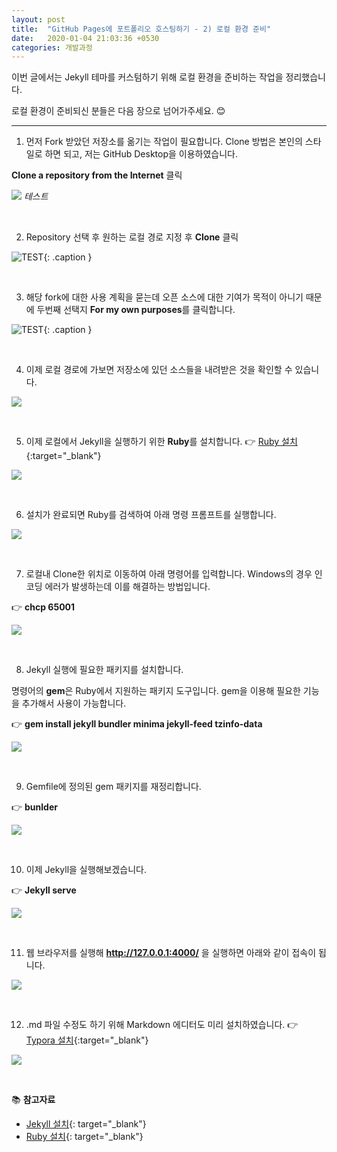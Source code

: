 ```yaml
---
layout: post
title:  "GitHub Pages에 포트폴리오 호스팅하기 - 2) 로컬 환경 준비"
date:   2020-01-04 21:03:36 +0530
categories: 개발과정
---
```

이번 글에서는 Jekyll 테마를 커스텀하기 위해 로컬 환경을 준비하는 작업을 정리했습니다. 

로컬 환경이 준비되신 분들은 다음 장으로 넘어가주세요. :blush:

------

1) 먼저 Fork 받았던 저장소를 옮기는 작업이 필요합니다. Clone 방법은 본인의 스타일로 하면 되고, 저는 GitHub Desktop을 이용하였습니다. 

**Clone a repository from the Internet**  클릭

 ![](/assets/img/post2/post2_img1.png) *테스트*

<br>

2) Repository 선택 후 원하는 로컬 경로 지정 후 **Clone** 클릭

![TEST](/assets/img/post2/post2_img2.png){: .caption } 

<br>

3) 해당 fork에 대한 사용 계획을 묻는데 오픈 소스에 대한 기여가 목적이 아니기 때문에 두번째 선택지 **For my own purposes**를 클릭합니다.

![TEST](/assets/img/post2/post2_img3.png){: .caption } 

<br>

4) 이제 로컬 경로에 가보면 저장소에 있던 소스들을 내려받은 것을 확인할 수 있습니다.

![](/assets/img/post2/post2_img4.png)

<br>

5)  이제 로컬에서 Jekyll을 실행하기 위한 **Ruby**를 설치합니다. :point_right: [Ruby 설치](https://rubyinstaller.org/downloads/){:target="_blank"}

![](/assets/img/post2/post2_img10.jpg)

<br>

6) 설치가 완료되면 Ruby를 검색하여 아래 명령 프롬프트를 실행합니다.

![](/assets/img/post2/post2_img10.png)

<br>

7) 로컬내 Clone한 위치로 이동하여 아래 명령어를 입력합니다. Windows의 경우 인코딩 에러가 발생하는데 이를 해결하는 방법입니다.

:point_right: **​chcp 65001**

![](/assets/img/post2/post2_img5.png)

<br>

8) Jekyll 실행에 필요한 패키지를 설치합니다. 

명령어의 **gem**은 Ruby에서 지원하는 패키지 도구입니다. gem을 이용해 필요한 기능을 추가해서 사용이 가능합니다.

:point_right: **gem install jekyll bundler minima jekyll-feed tzinfo-data**

![](/assets/img/post2/post2_img6.png)

<br>

9) Gemfile에 정의된 gem 패키지를 재정리합니다.

:point_right: **bunlder**

![](/assets/img/post2/post2_img7.png)

<br>

10) 이제 Jekyll을 실행해보겠습니다.

:point_right: **Jekyll serve**

![](/assets/img/post2/post2_img8.png)

<br>

11) 웹 브라우저를 실행해 **http://127.0.0.1:4000/** 을 실행하면 아래와 같이 접속이 됩니다.

![](/assets/img/post2/post2_img9.png)

<br>

12) .md 파일 수정도 하기 위해 Markdown 에디터도 미리 설치하였습니다. :point_right: [Typora 설치](https://typora.io/){:target="_blank"}

![](/assets/img/post2/post2_img11.png)

<br>

:books: **참고자료**

* [Jekyll 설치](https://theorydb.github.io/envops/2019/05/03/envops-blog-github-pages-jekyll/){: target="_blank"}
* [Ruby 설치](https://park-jongseok.github.io/languages/ruby/2019/10/03/installing-ruby.html){: target="_blank"}